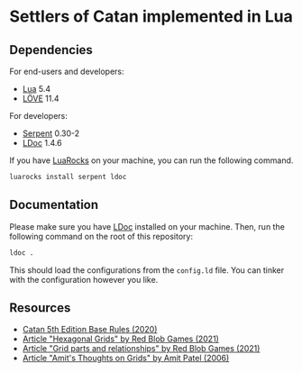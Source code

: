 # Settlers of Catan implemented in Lua

## Dependencies

For end-users and developers:

* [Lua] 5.4
* [LÖVE] 11.4

For developers:

* [Serpent] 0.30-2
* [LDoc] 1.4.6

If you have [LuaRocks] on your machine, you can run the following command.

```sh
luarocks install serpent ldoc
```

## Documentation

Please make sure you have [LDoc] installed on your machine. Then, run the following command on the root of this repository:

```sh
ldoc .
```

This should load the configurations from the `config.ld` file. You can tinker with the configuration however you like.

## Resources

* [Catan 5th Edition Base Rules (2020)](https://www.catan.com/sites/default/files/2021-06/catan_base_rules_2020_200707.pdf)
* [Article "Hexagonal Grids" by Red Blob Games (2021)](https://www.redblobgames.com/grids/hexagons)
* [Article "Grid parts and relationships" by Red Blob Games (2021)](https://www.redblobgames.com/grids/parts/)
* [Article "Amit's Thoughts on Grids" by Amit Patel (2006)](http://www-cs-students.stanford.edu/~amitp/game-programming/grids/)

[Lua]: https://www.lua.org/
[LÖVE]: https://love2d.org/
[Serpent]: https://luarocks.org/modules/paulclinger/serpent
[LDoc]: https://stevedonovan.github.io/ldoc/
[LuaRocks]: https://luarocks.org/
